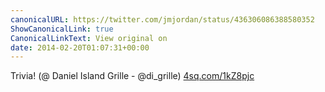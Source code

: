 ```yaml
---
canonicalURL: https://twitter.com/jmjordan/status/436306086388580352
ShowCanonicalLink: true
CanonicalLinkText: View original on
date: 2014-02-20T01:07:31+00:00
---
```

Trivia! (@ Daniel Island Grille - @di_grille) [4sq.com/1kZ8pjc](http://4sq.com/1kZ8pjc)